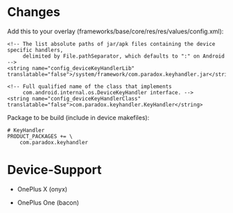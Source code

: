 Changes
=======

Add this to your overlay (frameworks/base/core/res/res/values/config.xml):

    <!-- The list absolute paths of jar/apk files containing the device specific handlers,
         delimited by File.pathSeparator, which defaults to ":" on Android -->
    <string name="config_deviceKeyHandlerLib" translatable="false">/system/framework/com.paradox.keyhandler.jar</string>

    <!-- Full qualified name of the class that implements
         com.android.internal.os.DeviceKeyHandler interface. -->
    <string name="config_deviceKeyHandlerClass" translatable="false">com.paradox.keyhandler.KeyHandler</string>
Package to be build (include in device makefiles):

    # KeyHandler
    PRODUCT_PACKAGES += \
        com.paradox.keyhandler

Device-Support
==============

- OnePlus X (onyx)

- OnePlus One (bacon)
